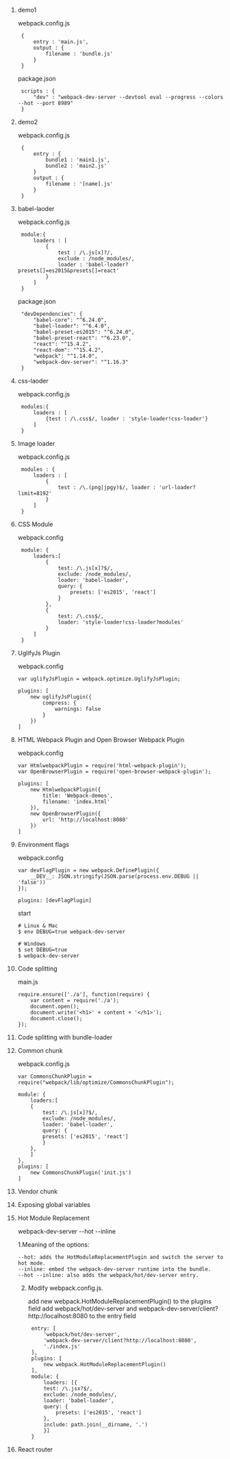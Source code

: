 1. demo1

    webpack.config.js

        {
            entry : 'main.js',
            output : {
                filename : 'bundle.js'
            }
        }

    package.json

        scripts : {
            "dev" : "webpack-dev-server --devtool eval --progress --colors --hot --port 8989"
        }

2. demo2

    webpack.config.js

        {
            entry : {
                bundle1 : 'main1.js',
                bundle2 : 'main2.js'
            }
            output : {
                filename : '[name].js'
            }
        }

3. babel-laoder

    webpack.config.js

        module:{
            loaders : [
                {
                    test : /\.js[x]?/,
                    exclude : /node_modules/,
                    loader : 'babel-loader?presets[]=es2015&presets[]=react'
                }
            ]
        }

    package.json

        "devDependencies": {
            "babel-core": "^6.24.0",
            "babel-loader": "^6.4.0",
            "babel-preset-es2015": "^6.24.0",
            "babel-preset-react": "^6.23.0",
            "react": "^15.4.2",
            "react-dom": "^15.4.2",
            "webpack": "^1.14.0",
            "webpack-dev-server": "^1.16.3"
        }

4. css-laoder

    webpack.config.js

        modules:{
            loaders : [
                {test : /\.css$/, loader : 'style-loader!css-loader'}
            ]
        }

5. Image loader

    webpack.config.js

        modules : {
            loaders : [
                {
                    test : /\.(png|jpgy)$/, loader : 'url-loader?limit=8192'
                }
            ]
        }

6. CSS Module

    webpack.config

        module: {
            loaders:[
                {
                    test: /\.js[x]?$/,
                    exclude: /node_modules/,
                    loader: 'babel-loader',
                    query: {
                        presets: ['es2015', 'react']
                    }
                },
                {
                    test: /\.css$/,
                    loader: 'style-loader!css-loader?modules'
                }
            ]
        }

07. UglifyJs Plugin

    webpack.config

        var uglifyJsPlugin = webpack.optimize.UglifyJsPlugin;

        plugins: [
            new uglifyJsPlugin({
                compress: {
                    warnings: false
                }
            })
        ]

08. HTML Webpack Plugin and Open Browser Webpack Plugin

    webpack.config

        var HtmlwebpackPlugin = require('html-webpack-plugin');
        var OpenBrowserPlugin = require('open-browser-webpack-plugin');

        plugins: [
            new HtmlwebpackPlugin({
                title: 'Webpack-demos',
                filename: 'index.html'
            }),
            new OpenBrowserPlugin({
                url: 'http://localhost:8080'
            })
        ]

10. Environment flags 

    webpack.config

        var devFlagPlugin = new webpack.DefinePlugin({
            __DEV__: JSON.stringify(JSON.parse(process.env.DEBUG || 'false'))
        });

        plugins: [devFlagPlugin]

    start

        # Linux & Mac
        $ env DEBUG=true webpack-dev-server

        # Windows
        $ set DEBUG=true
        $ webpack-dev-server

10. Code splitting

    main.js

        require.ensure(['./a'], function(require) {
            var content = require('./a');
            document.open();
            document.write('<h1>' + content + '</h1>');
            document.close();
        });

11. Code splitting with bundle-loader


12. Common chunk

    webpack.config.js

        var CommonsChunkPlugin = require("webpack/lib/optimize/CommonsChunkPlugin");

        module: {
            loaders:[
            {
                test: /\.js[x]?$/,
                exclude: /node_modules/,
                loader: 'babel-loader',
                query: {
                presets: ['es2015', 'react']
                }
            },
            ]
        },
        plugins: [
            new CommonsChunkPlugin('init.js')
        ]
    
13. Vendor chunk

14. Exposing global variables 

15. Hot Module Replacement

    webpack-dev-server --hot --inline
    
    1.Meaning of the options:

        --hot: adds the HotModuleReplacementPlugin and switch the server to hot mode.
        --inline: embed the webpack-dev-server runtime into the bundle.
        --hot --inline: also adds the webpack/hot/dev-server entry.

    2. Modify webpack.config.js.

        add new webpack.HotModuleReplacementPlugin() to the plugins field
        add webpack/hot/dev-server and webpack-dev-server/client?http://localhost:8080 to the entry field

            entry: [
                'webpack/hot/dev-server',
                'webpack-dev-server/client?http://localhost:8080',
                './index.js'
            ],
            plugins: [
                new webpack.HotModuleReplacementPlugin()
            ],
            module: {
                loaders: [{
                test: /\.jsx?$/,
                exclude: /node_modules/,
                loader: 'babel-loader',
                query: {
                    presets: ['es2015', 'react']
                },
                include: path.join(__dirname, '.')
                }]
            }

16. React router

    









